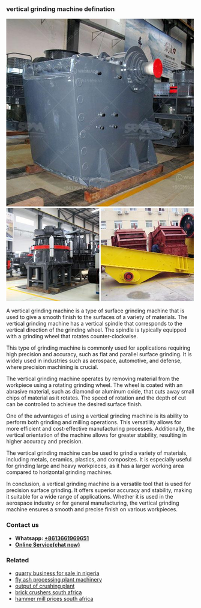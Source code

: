 <h3>vertical grinding machine defination</h3><img src='1708589077.jpg' alt=''><p>A vertical grinding machine is a type of surface grinding machine that is used to give a smooth finish to the surfaces of a variety of materials. The vertical grinding machine has a vertical spindle that corresponds to the vertical direction of the grinding wheel. The spindle is typically equipped with a grinding wheel that rotates counter-clockwise.</p><p>This type of grinding machine is commonly used for applications requiring high precision and accuracy, such as flat and parallel surface grinding. It is widely used in industries such as aerospace, automotive, and defense, where precision machining is crucial.</p><p>The vertical grinding machine operates by removing material from the workpiece using a rotating grinding wheel. The wheel is coated with an abrasive material, such as diamond or aluminum oxide, that cuts away small chips of material as it rotates. The speed of rotation and the depth of cut can be controlled to achieve the desired surface finish.</p><p>One of the advantages of using a vertical grinding machine is its ability to perform both grinding and milling operations. This versatility allows for more efficient and cost-effective manufacturing processes. Additionally, the vertical orientation of the machine allows for greater stability, resulting in higher accuracy and precision.</p><p>The vertical grinding machine can be used to grind a variety of materials, including metals, ceramics, plastics, and composites. It is especially useful for grinding large and heavy workpieces, as it has a larger working area compared to horizontal grinding machines.</p><p>In conclusion, a vertical grinding machine is a versatile tool that is used for precision surface grinding. It offers superior accuracy and stability, making it suitable for a wide range of applications. Whether it is used in the aerospace industry or for general manufacturing, the vertical grinding machine ensures a smooth and precise finish on various workpieces.</p><h3>Contact us</h3><ul><li><strong>Whatsapp:&nbsp;<a href="https://wa.me/8613661969651">+8613661969651</a></strong></li><li><a href="https://swt.shibang-china.com/?git&amp;zhl&amp;vertical grinding machine defination"><strong>Online Service(chat now)</strong></a></li></ul><h3>Related</h3><ul><li><a href='quarry business for sale in nigeria.md'>quarry business for sale in nigeria</a></li><li><a href='fly ash processing plant machinery.md'>fly ash processing plant machinery</a></li><li><a href='output of crushing plant.md'>output of crushing plant</a></li><li><a href='brick crushers south africa.md'>brick crushers south africa</a></li><li><a href='hammer mill prices south africa.md'>hammer mill prices south africa</a></li></ul>